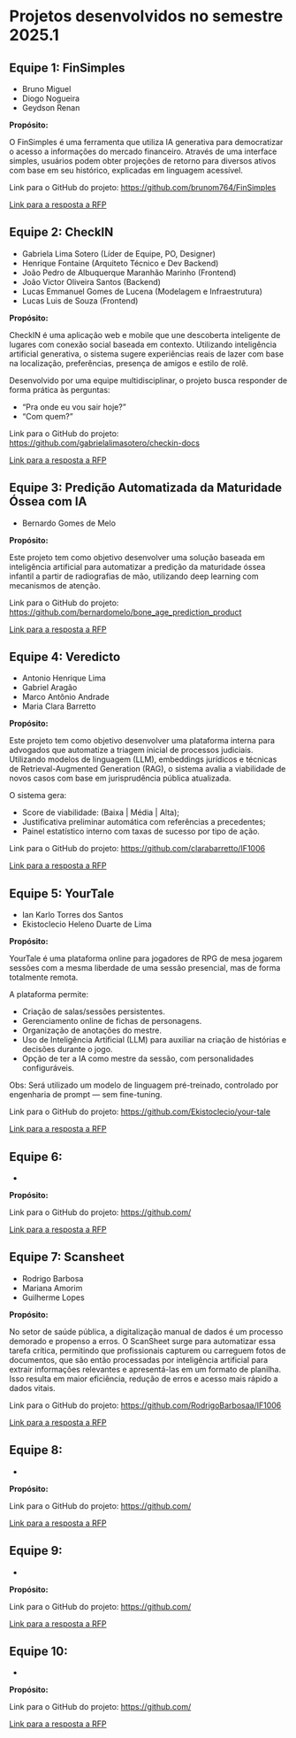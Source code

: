 # Projetos desenvolvidos no semestre 2025.1

## Equipe 1: FinSimples

- Bruno Miguel
- Diogo Nogueira
- Geydson Renan

**Propósito:** 

O FinSimples é uma ferramenta que utiliza IA generativa para democratizar o acesso a informações do mercado financeiro. Através de uma interface simples, usuários podem obter projeções de retorno para diversos ativos com base em seu histórico, explicadas em linguagem acessível.

Link para o GitHub do projeto: <https://github.com/brunom764/FinSimples>

[Link para a resposta a RFP](https://github.com/assertlab/ai-design-engineering/blob/main/projetos/attachments/if1006-2025-1-equipe01-chekpoint1.pdf)

## Equipe 2: CheckIN

- Gabriela Lima Sotero (Líder de Equipe, PO, Designer)
- Henrique Fontaine (Arquiteto Técnico e Dev Backend)
- João Pedro de Albuquerque Maranhão Marinho (Frontend)
- João Victor Oliveira Santos (Backend)
- Lucas Emmanuel Gomes de Lucena (Modelagem e Infraestrutura)
- Lucas Luis de Souza (Frontend)

**Propósito:**

CheckIN é uma aplicação web e mobile que une descoberta inteligente de lugares com conexão social baseada em contexto. Utilizando inteligência artificial generativa, o sistema sugere experiências reais de lazer com base na localização, preferências, presença de amigos e estilo de rolê.

Desenvolvido por uma equipe multidisciplinar, o projeto busca responder de forma prática às perguntas:

  - “Pra onde eu vou sair hoje?”
  - “Com quem?”

Link para o GitHub do projeto: <https://github.com/gabrielalimasotero/checkin-docs>

[Link para a resposta a RFP](https://github.com/assertlab/ai-design-engineering/blob/main/projetos/attachments/if1006-2025-1-equipe01-chekpoint1.pdf)

## Equipe 3: Predição Automatizada da Maturidade Óssea com IA

- Bernardo Gomes de Melo

**Propósito:** 

Este projeto tem como objetivo desenvolver uma solução baseada em inteligência artificial para automatizar a predição da maturidade óssea infantil a partir de radiografias de mão, utilizando deep learning com mecanismos de atenção.

Link para o GitHub do projeto: <https://github.com/bernardomelo/bone_age_prediction_product>

[Link para a resposta a RFP](https://github.com/assertlab/ai-design-engineering/blob/main/projetos/attachments/if1006-2025-1-equipe03-chekpoint1.pdf)

## Equipe 4: Veredicto

- Antonio Henrique Lima
- Gabriel Aragão
- Marco Antônio Andrade
- Maria Clara Barretto

**Propósito:**

Este projeto tem como objetivo desenvolver uma plataforma interna para advogados que automatize a triagem inicial de processos judiciais. Utilizando modelos de linguagem (LLM), embeddings jurídicos e técnicas de Retrieval-Augmented Generation (RAG), o sistema avalia a viabilidade de novos casos com base em jurisprudência pública atualizada.

O sistema gera:

  - Score de viabilidade: (Baixa | Média | Alta);
  - Justificativa preliminar automática com referências a precedentes;
  - Painel estatístico interno com taxas de sucesso por tipo de ação.

Link para o GitHub do projeto: <https://github.com/clarabarretto/IF1006>

[Link para a resposta a RFP]()

## Equipe 5: YourTale

- Ian Karlo Torres dos Santos
- Ekistoclecio Heleno Duarte de Lima

**Propósito:** 

YourTale é uma plataforma online para jogadores de RPG de mesa jogarem sessões com a mesma liberdade de uma sessão presencial, mas de forma totalmente remota.

A plataforma permite:

  - Criação de salas/sessões persistentes.
  - Gerenciamento online de fichas de personagens.
  - Organização de anotações do mestre.
  - Uso de Inteligência Artificial (LLM) para auxiliar na criação de histórias e decisões durante o jogo.
  - Opção de ter a IA como mestre da sessão, com personalidades configuráveis.

Obs: Será utilizado um modelo de linguagem pré-treinado, controlado por engenharia de prompt — sem fine-tuning.

Link para o GitHub do projeto: <https://github.com/Ekistoclecio/your-tale>

[Link para a resposta a RFP](https://github.com/assertlab/ai-design-engineering/blob/main/projetos/attachments/if1006-2025-1-equipe05-chekpoint1.pdf)

## Equipe 6: 

- 

**Propósito:** 

Link para o GitHub do projeto: <https://github.com/>

[Link para a resposta a RFP]()

## Equipe 7: Scansheet

- Rodrigo Barbosa
- Mariana Amorim
- Guilherme Lopes

**Propósito:** 

No setor de saúde pública, a digitalização manual de dados é um processo demorado e propenso a erros. O ScanSheet surge para automatizar essa tarefa crítica, permitindo que profissionais capturem ou carreguem fotos de documentos, que são então processadas por inteligência artificial para extrair informações relevantes e apresentá-las em um formato de planilha. Isso resulta em maior eficiência, redução de erros e acesso mais rápido a dados vitais.

Link para o GitHub do projeto: <https://github.com/RodrigoBarbosaa/IF1006>

[Link para a resposta a RFP](https://github.com/assertlab/ai-design-engineering/blob/main/projetos/attachments/if1006-2025-1-equipe07-chekpoint1.pdf)

## Equipe 8: 

- 

**Propósito:** 

Link para o GitHub do projeto: <https://github.com/>

[Link para a resposta a RFP]()

## Equipe 9: 

- 

**Propósito:** 

Link para o GitHub do projeto: <https://github.com/>

[Link para a resposta a RFP]()

## Equipe 10: 

- 

**Propósito:** 

Link para o GitHub do projeto: <https://github.com/>

[Link para a resposta a RFP]()

